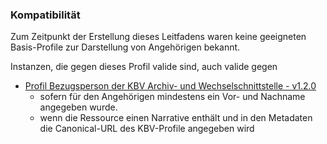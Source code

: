 ### Kompatibilität

Zum Zeitpunkt der Erstellung dieses Leitfadens waren keine geeigneten Basis-Profile zur Darstellung von Angehörigen bekannt.

Instanzen, die gegen dieses Profil valide sind, auch valide gegen
 * [Profil Bezugsperson der KBV Archiv- und Wechselschnittstelle - v1.2.0](https://simplifier.net/pvs-archivierungs-undwechselschnittstelle/kbvprawbezugsperson)
   * sofern für den Angehörigen mindestens ein Vor- und Nachname angegeben wurde.   
   * wenn die Ressource einen Narrative enthält und in den Metadaten die Canonical-URL des KBV-Profile angegeben wird


